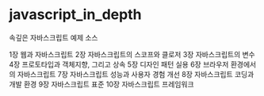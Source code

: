 # javascript_in_depth
속깊은 자바스크립트 예제 소스

1장 웹과 자바스크립트
2장 자바스크립트의 스코프와 클로저
3장 자바스크립트의 변수
4장 프로토타입과 객체지향, 그리고 상속
5장 디자인 패턴 실용
6장 브라우저 환경에서의 자바스크립트
7장 자바스크립트 성능과 사용자 경험 개선
8장 자바스크립트 코딩과 개발 환경
9장 자바스크립트 표준
10장 자바스크립트 프레임워크

